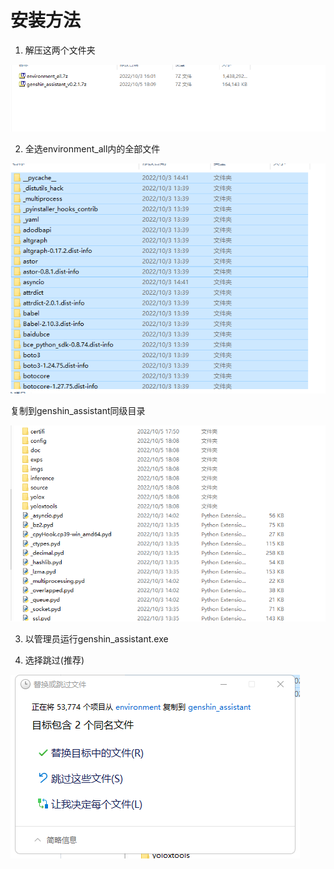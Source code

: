 # 安装方法

1. 解压这两个文件夹

![image](install_pic_1.png)

2. 全选environment_all内的全部文件

![image](install_pic_2.png)

复制到genshin_assistant同级目录

![image](install_pic_3.png)

3. 以管理员运行genshin_assistant.exe

4. 选择跳过(推荐)

![image](install_pic_4.png)